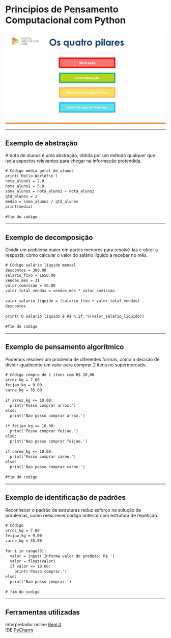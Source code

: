 # Princípios de Pensamento Computacional com Python

<p align="center"><img src="https://github.com/rosacarla/DIO-cloud-data-engineer/blob/main/007%20pensamento-computacional-python/quatro-pilares.jpg" width="750"></p>

---

## Exemplo de abstração

A nota de alunos é uma abstração, obtida por um método qualquer que isola aspectos relevantes para chegar na informação pretendida. </br>
```
# Código média geral de alunos
print('Hello World!\n')
nota_aluno1 = 7.0
nota_aluno2 = 5.0
soma_alunos = nota_aluno1 + nota_aluno2
qtd_alunos = 2
media = soma_alunos / qtd_alunos
print(media)

#fim do codigo
```
---

## Exemplo de decomposição

Dividir um problema maior em partes menores para resolvê-las e obter a resposta, como calcular o valor do salário líquido a receber no mês. </br>
```
# Código salário líquido mensal
descontos = 300.00
salario_fixo = 1650.00
vendas_mes = 31
valor_comissao = 20.00
valor_total_vendas = vendas_mes * valor_comissao

valor_salario_liquido = (salario_fixo + valor_total_vendas) - descontos

print('O salario liquido é R$ %.2f.'%(valor_salario_liquido))

#fim do codigo
```

---

## Exemplo de pensamento algorítmico

Podemos resolver um problema de diferentes formas, como a decisão de dividir igualmente um valor para comprar 2 itens no supermercado. </br>
```
# Código compra de 2 itens com R$ 20,00 
arroz_kg = 7.00
feijao_kg = 9.00
carne_kg = 35.00

if arroz_kg <= 10.00:
  print('Posso comprar arroz.')
else:
  print('Nao posso comprar arroz.')  

if feijao_kg <= 10.00:
  print('Posso comprar feijao.')
else:
  print('Nao posso comprar feijao.')  

if carne_kg <= 10.00:
  print('Posso comprar carne.')
else:
  print('Nao posso comprar carne.') 

#fim do codigo
```

---

## Exemplo de identificação de padrões

Reconhecer o padrão de estruturas reduz esforço na solução de problemas, como reescrever código anterior com estrutura de repetição. </br>
```
# Código
arroz_kg = 7.00
feijao_kg = 9.00
carne_kg = 35.00

for i in range(3):
  valor = input('Informe valor do produto: R$ ')
  valor = float(valor)
  if valor <= 10.00:
    print('Posso comprar.')
else:
  print('Nao posso comprar.')  

# fim do codigo
```

---

## Ferramentas utilizadas

Interpretador online [Repl.it](https://replit.com/) </br>
IDE [PyCharm](https://www.jetbrains.com/pycharm/promo/)
